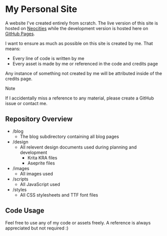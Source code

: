 # My Personal Site
A website I've created entirely from scratch. The live version of this site is hosted on [Neocities](https://moovlu.neocities.org/) while the development version is hosted here on [GitHub Pages](https://moovlu.github.io/my-site/).

I want to ensure as much as possible on this site is created by me. That means:
- Every line of code is written by me
- Every asset is made by me or referenced in the code and credits page

Any instance of something not created by me will be attributed inside of the credits page.

> [!NOTE]
> If I accidentally miss a reference to any material, please create a GitHub issue or contact me.

## Repository Overview
- /blog
  - The blog subdirectory containing all blog pages
- /design
  - All relevent design documents used during planning and development
    - Krita KRA files
    - Aseprite files
- /images
  - All images used
- /scripts
  - All JavaScript used
- /styles
  - All CSS stylesheets and TTF font files

## Code Usage
Feel free to use any of my code or assets freely. A reference is always appreciated but not required :)
